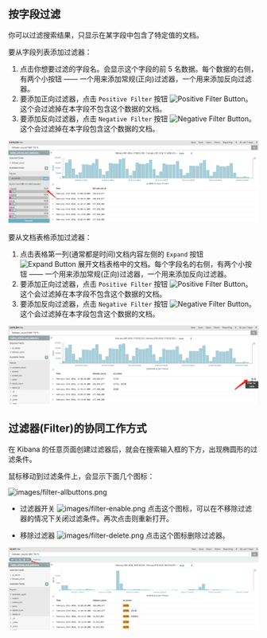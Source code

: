 ## 按字段过滤

你可以过滤搜索结果，只显示在某字段中包含了特定值的文档。

要从字段列表添加过滤器：

1. 点击你想要过滤的字段名。会显示这个字段的前 5 名数据。每个数据的右侧，有两个小按钮 —— 一个用来添加常规\(正向\)过滤器，一个用来添加反向过滤器。
2. 要添加正向过滤器，点击 `Positive Filter` 按钮 ![Positive Filter Button](http://www.elasticsearch.org/guide/en/kibana/current/images/PositiveFilter.jpg)。这个会过滤掉在本字段不包含这个数据的文档。
3. 要添加反向过滤器，点击 `Negative Filter` 按钮 ![Negative Filter Button](http://www.elasticsearch.org/guide/en/kibana/current/images/NegativeFilter.jpg)。这个会过滤掉在本字段包含这个数据的文档。

![](/assets/import6.png)

要从文档表格添加过滤器：

1. 点击表格第一列\(通常都是时间\)文档内容左侧的 `Expand` 按钮 ![Expand Button](http://www.elasticsearch.org/guide/en/kibana/current/images/ExpandButton.jpg) 展开文档表格中的文档。每个字段名的右侧，有两个小按钮 —— 一个用来添加常规\(正向\)过滤器，一个用来添加反向过滤器。
2. 要添加正向过滤器，点击 `Positive Filter` 按钮 ![Positive Filter Button](http://www.elasticsearch.org/guide/en/kibana/current/images/PositiveFilter.jpg)。这个会过滤掉在本字段不包含这个数据的文档。
3. 要添加反向过滤器，点击 `Negative Filter` 按钮 ![Negative Filter Button](http://www.elasticsearch.org/guide/en/kibana/current/images/NegativeFilter.jpg)。这个会过滤掉在本字段包含这个数据的文档。

![](/assets/import7.png)

## 过滤器\(Filter\)的协同工作方式

在 Kibana 的任意页面创建过滤器后，就会在搜索输入框的下方，出现椭圆形的过滤条件。

鼠标移动到过滤条件上，会显示下面几个图标：

![images/filter-allbuttons.png](https://www.elastic.co/guide/en/kibana/current/images/filter-allbuttons.png)

* 过滤器开关 ![images/filter-enable.png](https://www.elastic.co/guide/en/kibana/current/images/filter-enable.png)
  点击这个图标，可以在不移除过滤器的情况下关闭过滤条件。再次点击则重新打开。

* 移除过滤器 ![images/filter-delete.png](https://www.elastic.co/guide/en/kibana/current/images/filter-delete.png)
  点击这个图标删除过滤器。

![](/assets/import8.png)



